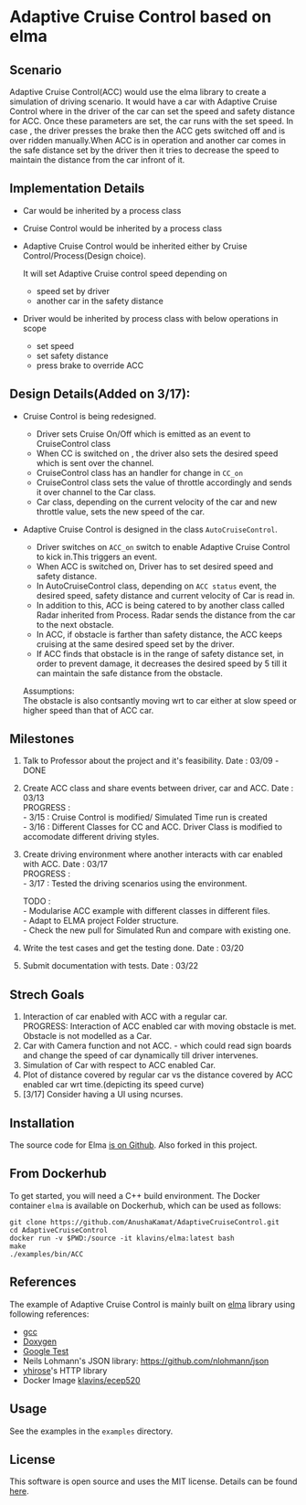 Adaptive Cruise Control based on elma
===
Scenario
---
Adaptive Cruise Control(ACC) would use the elma library to create a simulation of driving scenario. It would have a car with Adaptive Cruise Control where in the driver of the car can set the speed and safety distance for ACC. Once these parameters are set, the car runs with the set speed. In case , the driver presses the brake then the ACC gets switched off and is over ridden manually.When ACC is in operation and another car comes in the safe distance set by the driver then it tries to decrease the speed to maintain the distance from the car infront of it.

Implementation Details
---
- Car would be inherited by a process class

- Cruise Control would be inherited by a process class

- Adaptive Cruise Control would be inherited either by Cruise Control/Process(Design choice).

    It will set Adaptive Cruise control speed depending on 
    - speed set by driver
    - another car in the safety distance

- Driver would be inherited by process class with below operations in scope
    - set speed
    - set safety distance
    - press brake to override ACC

Design Details(Added on 3/17):
---
- Cruise Control is being redesigned.
    - Driver sets Cruise On/Off which is emitted as an event to CruiseControl class
    - When CC is switched on , the driver also sets the desired speed which is sent over the channel.
    - CruiseControl class has an handler for change in `CC_on`
    - CruiseControl class sets the value of throttle accordingly and sends it over channel to the Car class.
    - Car class, depending on the current velocity of the car and new throttle value, sets the new speed of the car.
- Adaptive Cruise Control is designed in the class `AutoCruiseControl`.
    - Driver switches on `ACC_on` switch to enable Adaptive Cruise Control to kick in.This triggers an event.
    - When ACC is switched on, Driver has to set desired speed and safety distance.
    - In AutoCruiseControl class, depending on `ACC status` event, the desired speed, safety distance and current velocity of Car is read in.
    - In addition to this, ACC is being catered to by another class called Radar inherited from Process.
        Radar sends the distance from the car to the next obstacle.
    - In ACC, if obstacle is farther than safety distance, the ACC keeps cruising at the same desired speed set by the driver.
    - If ACC finds that obstacle is in the range of safety distance set, in order to prevent damage, it decreases the desired speed by 5 till it     can maintain the safe distance from the obstacle. <br/>

    Assumptions: <br/>
    The obstacle is also contsantly moving wrt to car either at slow speed or higher speed than that of ACC car.



Milestones 
---
1. Talk to Professor about the project and it's feasibility. Date : 03/09 -DONE
2. Create ACC class and share events between driver, car and ACC. Date : 03/13<br/>
    PROGRESS :<br/>
        - 3/15 : Cruise Control is modified/ Simulated Time run is created<br/>
        - 3/16 : Different Classes for CC and ACC. Driver Class is modified to accomodate different driving styles.
3. Create driving environment where another interacts with car enabled with ACC. Date : 03/17<br/>
    PROGRESS : <br/>
        - 3/17 : Tested the driving scenarios using the environment.<br/>

    TODO : <br/>
        - Modularise ACC example with different classes in different files.<br/>
        - Adapt to ELMA project Folder structure. <br/>
        - Check the new pull for Simulated Run and compare with existing one. <br/>

4. Write the test cases and get the testing done. Date : 03/20
5. Submit documentation with tests. Date : 03/22

Strech Goals
---
1. Interaction of car enabled with ACC with a regular car.<br/>
    PROGRESS: Interaction of ACC enabled car with moving obstacle is met. Obstacle is not modelled as a Car.
2. Car with Camera function and not ACC. - which could read sign boards and change the speed of car dynamically till driver intervenes.
3. Simulation of Car with respect to ACC enabled Car.
4. Plot of distance covered by regular car vs the distance covered by ACC enabled car wrt time.(depicting its speed curve)
5. [3/17] Consider having a UI using ncurses.

Installation
---

The source code for Elma [is on Github](https://github.com/klavinslab/elma).
Also forked in this project.

From Dockerhub
---

To get started, you will need a C++ build environment. The Docker container `elma` is available on Dockerhub, which can be used as follows:

    git clone https://github.com/AnushaKamat/AdaptiveCruiseControl.git
    cd AdaptiveCruiseControl
    docker run -v $PWD:/source -it klavins/elma:latest bash
    make
    ./examples/bin/ACC



References
---
The example of Adaptive Cruise Control is mainly built on [elma](https://github.com/klavinslab/elma) library using following references:
- [gcc](https://gcc.gnu.org/)
- [Doxygen](http://www.doxygen.nl/)
- [Google Test](https://github.com/google/googletest)
- Neils Lohmann's JSON library: https://github.com/nlohmann/json
- [yhirose](https://github.com/yhirose)'s HTTP library
- Docker Image [klavins/ecep520](https://hub.docker.com/r/klavins/ecep520)

Usage
---
See the examples in the `examples` directory.

License
---
This software is open source and uses the MIT license. Details can be found [here](https://github.com/klavinslab/elma).

